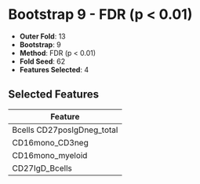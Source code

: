 # Bootstrap 9 - FDR (p < 0.01)

- **Outer Fold**: 13
- **Bootstrap**: 9
- **Method**: FDR (p < 0.01)
- **Fold Seed**: 62
- **Features Selected**: 4

## Selected Features

| Feature |
|---------|
| Bcells CD27posIgDneg_total |
| CD16mono_CD3neg |
| CD16mono_myeloid |
| CD27IgD_Bcells |
